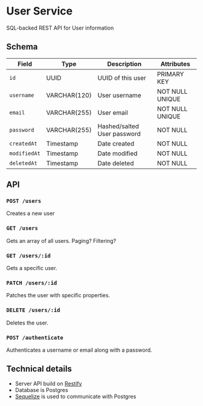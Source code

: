 User Service
============

SQL-backed REST API for User information


Schema
------

| Field               | Type         | Description                 | Attributes      |
| ------------------- | ---------    | --------------------------- | --------------- | 
| `id`                | UUID         | UUID of this user           | PRIMARY KEY     |
| `username`          | VARCHAR(120) | User username               | NOT NULL UNIQUE |
| `email`             | VARCHAR(255) | User email                  | NOT NULL UNIQUE |
| `password`          | VARCHAR(255) | Hashed/salted User password | NOT NULL        |
| `createdAt`         | Timestamp    | Date created                | NOT NULL        |
| `modifiedAt`        | Timestamp    | Date modified               | NOT NULL        |
| `deletedAt`         | Timestamp    | Date deleted                | NOT NULL        |


API
---

### `POST /users`

Creates a new user


### `GET /users`

Gets an array of all users. Paging? Filtering?


### `GET /users/:id`

Gets a specific user.


### `PATCH /users/:id`

Patches the user with specific properties.


### `DELETE /users/:id`

Deletes the user.


### `POST /authenticate`

Authenticates a username or email along with a password.


Technical details
-----------------

* Server API build on [Restify](https://github.com/mcavage/node-restify)
* Database is Postgres
* [Sequelize](http://sequelizejs.com/) is used to communicate with Postgres
